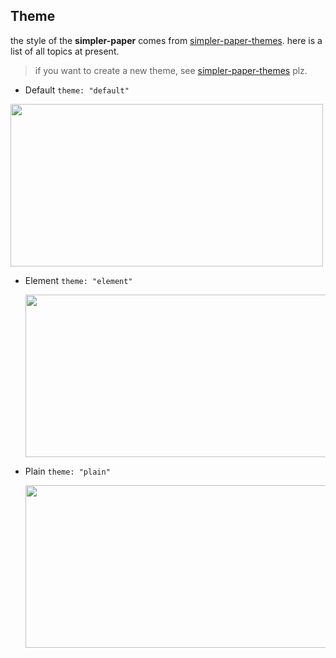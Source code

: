 ## Theme

the style of the **simpler-paper** comes from [simpler-paper-themes](https://github.com/DhyanaChina/simpler-paper-themes).
here is a list of all topics at present.   

> if you want to create a new theme, see [simpler-paper-themes](https://github.com/DhyanaChina/simpler-paper-themes) plz.

- Default `theme: "default"`

 <img src="//static.wittsay.cc/simpler-paper-default.png?imageView2/2/w/1000/h/500/" width="500" height="260">
 
- Element `theme: "element"`

  <img src="//static.wittsay.cc/simpler-paper-theme2.png?imageView2/2/w/1000/h/500/" width="500" height="260">

- Plain `theme: "plain"`

  <img src="//static.wittsay.cc/simpler-paper-theme3.png?imageView2/2/w/1000/h/500/" width="500" height="260">
